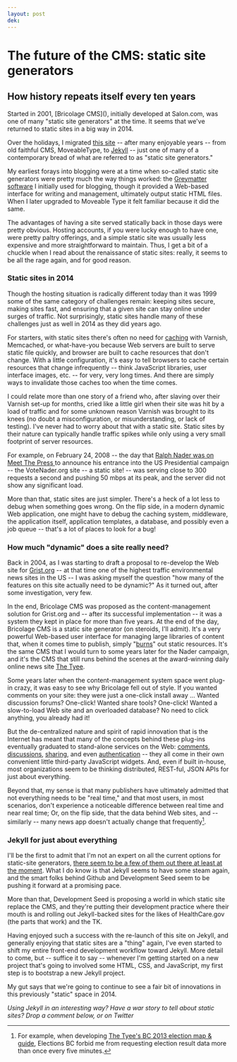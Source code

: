 ```yaml
---
layout: post
dek:
---
```


# The future of the CMS: static site generators
## How history repeats itself every ten years

<p class="lead">Started in 2001, [Bricolage CMS](), initially developed at Salon.com, was one of many "static site generators" at the time. It seems that we've returned to static sites in a big way in 2014.</p>

Over the holidays, I migrated [this site](http://phillipadsmith.com) -- after many enjoyable years -- from old faithful CMS, MoveableType, to [Jekyll](http://jekyllrb.com/) -- just one of many of a contemporary bread of what are referred to as "static site generators." 

My earliest forays into blogging were at a time when so-called static site generators were pretty much the way things worked: the [Greymatter software]() I initially used for blogging, though it provided a Web-based interface for writing and management, ultimately output static HTML files. When I later upgraded to Moveable Type it felt familiar because it did the same.

The advantages of having a site served statically back in those days were pretty obvious. Hosting accounts, if you were lucky enough to have one, were pretty paltry offerings, and a simple static site was usually less expensive and more straightforward to maintain. Thus, I get a bit of a chuckle when I read about the renaissance of static sites: really, it seems to be all the rage again, and for good reason.

### Static sites in 2014

Though the hosting situation is radically different today than it was 1999 some of the same category of challenges remain: keeping sites secure, making sites fast, and ensuring that a given site can stay online under surges of traffic. Not surprisingly, static sites handle many of these challenges just as well in 2014 as they did years ago. 

For starters, with static sites there's often no need for [caching]() with Varnish, Memcached, or what-have-you because Web servers are built to serve static file quickly, and browser are built to cache resources that don't change. With a little configuration, it's easy to tell browsers to cache certain resources that change infrequently -- think JavaScript libraries, user interface images, etc. -- for very, very long times. And there are simply ways to invalidate those caches too when the time comes.

I could relate more than one story of a friend who, after slaving over their Varnish set-up for months, cried like a little girl when their site was hit by a load of traffic and for some unknown reason Varnish was brought to its knees (no doubt a misconfiguration, or misunderstanding, or lack of testing). I've never had to worry about that with a static site.  Static sites by their nature can typically handle traffic spikes while only using a very small footprint of server resources.

For example, on February 24, 2008 --  the day that [Ralph Nader was on Meet The Press ]() to announce his entrance into the US Presidential campaign -- the VoteNader.org site -- a static site! -- was serving close to 300 requests a second and pushing 50 mbps at its peak, and the server did not show any significant load.

More than that, static sites are just simpler. There's a heck of a lot less to debug when something goes wrong. On the flip side, in a modern dynamic Web application, one might have to debug the caching system, middleware, the application itself, application templates, a database, and possibly even a job queue -- that's a lot of places to look for a bug!

### How much "dynamic" does a site really need?

Back in 2004, as I was starting to draft a proposal to re-develop the Web site for [Grist.org]() -- at that time one of the highest traffic environmental news sites in the US -- I was asking myself the question "how many of the features on this site actually need to be dynamic?" As it turned out, after some investigation, very few.

In the end, Bricolage CMS was proposed as the content-management solution for Grist.org and -- after its successful implementation -- it was a system they kept in place for more than five years. At the end of the day, Bricolage CMS is a static site generator (on steroids, I'll admit). It's a very powerful Web-based user interface for managing large libraries of content that, when it comes time to publish, simply "[burns](http://bricolagecms.org/docs/current/api/Bric/Util/Burner.html)" out static resources. It's the same CMS that I would turn to some years later for the Nader campaign, and it's the CMS that still runs behind the scenes at the award-winning daily online news site [The Tyee](http://thetyee.ca/).

Some years later when the content-management system space went plug-in crazy, it was easy to see why Bricolage fell out of style. If you wanted comments on your site: they were just a one-click install away ... Wanted discussion forums? One-click! Wanted share tools? One-click! Wanted a slow-to-load Web site and an overloaded database? No need to click anything, you already had it! 

But the de-centralized nature and spirit of rapid innovation that is the Internet has meant that many of the concepts behind these plug-ins eventually graduated to stand-alone services on the Web: [comments](), [discussions](), [sharing](), and even [authentication]() -- they all come in their own convenient little third-party JavaScript widgets. And, even if built in-house, most organizations seem to be thinking distributed, REST-ful, JSON APIs for just about everything.

Beyond that, my sense is that many publishers have ultimately admitted that not everything needs to be "real time," and that most users, in most scenarios, don't experience a noticeable difference between real time and near real time; Or, on the flip side, that the data behind Web sites, and -- similarly -- many news app doesn't actually change that frequently[^1].

### Jekyll for just about everything

I'll be the first to admit that I'm not an expert on all the current options for static-site generators, [there seem to be a few of them out there at least at the moment](http://staticsitegenerators.net/). What I do know is that Jekyll seems to have some steam again, and the smart folks behind Github and Development Seed seem to be pushing it forward at a promising pace. 

More than that, Development Seed is proposing a world in which static site replace the CMS, and they're putting their development practice where their mouth is and rolling out Jekyll-backed sites for the likes of HealthCare.gov (the parts that work) and the TK. 

Having enjoyed such a success with the re-launch of this site on Jekyll, and generally enjoying that static sites are a "thing" again, I've even started to shift my entire front-end development workflow toward Jekyll. More detail to come, but -- suffice it to say -- whenever I'm getting started on a new project that's going to involved some HTML, CSS, and JavaScript, my first step is to bootstrap a new Jekyll project. 

My gut says that we're going to continue to see a fair bit of innovations in this previously "static" space in 2014. 

_Using Jekyll in an interesting way? Have a war story to tell about static sites? Drop a comment below, or on Twitter_


[^1]: For example, when developing [The Tyee's BC 2013 election map & guide](http://election.thetyee.ca), Elections BC forbid me from requesting election result data more than once every five minutes.


